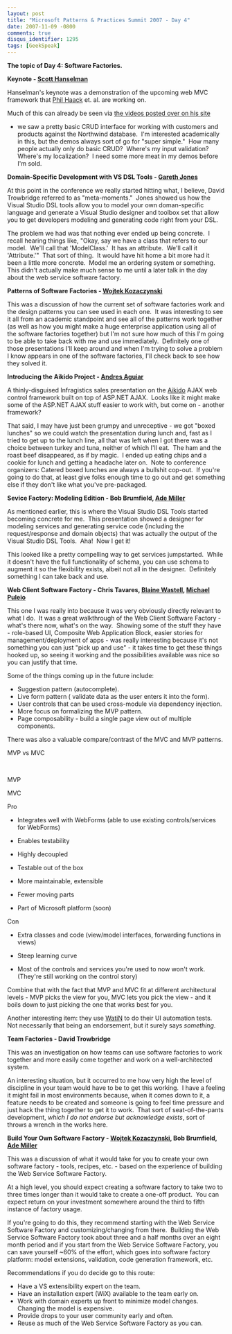 ```yaml
---
layout: post
title: "Microsoft Patterns & Practices Summit 2007 - Day 4"
date: 2007-11-09 -0800
comments: true
disqus_identifier: 1295
tags: [GeekSpeak]
---
```

**The topic of Day 4: Software Factories.**

**Keynote - [Scott Hanselman](http://www.computerzen.com)**

Hanselman's keynote was a demonstration of the upcoming web MVC
framework that [Phil Haack](http://www.haacked.com) et. al. are working
on.

Much of this can already be seen via [the videos posted over on his
site](http://www.hanselman.com/blog/ScottGuMVCPresentationAndScottHaScreencastFromALTNETConference.aspx)
- we saw a pretty basic CRUD interface for working with customers and
products against the Northwind database.  I'm interested academically in
this, but the demos always sort of go for "super simple."  How many
people actually only do basic CRUD?  Where's my input validation?
Where's my localization?  I need some more meat in my demos before I'm
sold.

**Domain-Specific Development with VS DSL Tools - [Gareth
Jones](http://blogs.msdn.com/garethj/)**

At this point in the conference we really started hitting what, I
believe, David Trowbridge referred to as "meta-moments."  Jones showed
us how the Visual Studio DSL tools allow you to model your own
doman-specific language and generate a Visual Studio designer and
toolbox set that allow you to get developers modeling and generating
code right from your DSL.

The problem we had was that nothing ever ended up being concrete.  I
recall hearing things like, "Okay, say we have a class that refers to
our model.  We'll call that 'ModelClass.'  It has an attribute.  We'll
call it 'Attribute.'"  That sort of thing.  It would have hit home a bit
more had it been a little more concrete.  Model me an ordering system or
something.  This didn't actually make much sense to me until a later
talk in the day about the web service software factory.

**Patterns of Software Factories - [Wojtek
Kozaczynski](http://blogs.msdn.com/wojtek/)**

This was a discussion of how the current set of software factories work
and the design patterns you can see used in each one.  It was
interesting to see it all from an academic standpoint and see all of the
patterns work together (as well as how you might make a huge enterprise
application using all of the software factories together) but I'm not
sure how much of this I'm going to be able to take back with me and use
immediately.  Definitely one of those presentations I'll keep around and
when I'm trying to solve a problem I know appears in one of the software
factories, I'll check back to see how they solved it.

**Introducing the Aikido Project - [Andres
Aguiar](http://weblogs.asp.net/aaguiar/default.aspx)**

A thinly-disguised Infragistics sales presentation on the
[Aikido](http://www.infragistics.com/aikido) AJAX web control framework
built on top of ASP.NET AJAX.  Looks like it might make some of the
ASP.NET AJAX stuff easier to work with, but come on - another framework?

That said, I may have just been grumpy and unreceptive - we got "boxed
lunches" so we could watch the presentation during lunch and, fast as I
tried to get up to the lunch line, all that was left when I got there
was a choice between turkey and tuna, neither of which I'll eat.  The
ham and the roast beef disappeared, as if by magic.  I ended up eating
chips and a cookie for lunch and getting a headache later on.  Note to
conference organizers: Catered boxed lunches are always a bullshit
cop-out.  If you're going to do that, at least give folks enough time to
go out and get something else if they don't like what you've
pre-packaged.

**Sevice Factory: Modeling Edition - Bob Brumfield, [Ade
Miller](http://ademiller.spaces.live.com/)**

As mentioned earlier, this is where the Visual Studio DSL Tools started
becoming concrete for me.  This presentation showed a designer for
modeling services and generating service code (including the
request/response and domain objects) that was actually the output of the
Visual Studio DSL Tools.  Aha!  Now I get it!

This looked like a pretty compelling way to get services jumpstarted. 
While it doesn't have the full functionality of schema, you can use
schema to augment it so the flexibility exists, albeit not all in the
designer.  Definitely something I can take back and use.

**Web Client Software Factory - Chris Tavares, [Blaine
Wastell](http://blogs.msdn.com/blaine/), [Michael
Puleio](http://blogs.msdn.com/mpuleio/)**

This one I was really into because it was very obviously directly
relevant to what I do.  It was a great walkthrough of the Web Client
Software Factory - what's there now, what's on the way.  Showing some of
the stuff they have - role-based UI, Composite Web Application Block,
easier stories for management/deployment of apps - was really
interesting because it's not something you can just "pick up and use" -
it takes time to get these things hooked up, so seeing it working and
the possibilities available was nice so you can justify that time.

Some of the things coming up in the future include:

-   Suggestion pattern (autocomplete).
-   Live form pattern ( validate data as the user enters it into the
    form).
-   User controls that can be used cross-module via dependency
    injection.
-   More focus on formalizing the MVP pattern.
-   Page composability - build a single page view out of multiple
    components.

There was also a valuable compare/contrast of the MVC and MVP patterns.

MVP vs MVC

 

MVP

MVC

Pro

-   Integrates well with WebForms (able to use existing
    controls/services for WebForms)
-   Enables testability

-   Highly decoupled
-   Testable out of the box
-   More maintainable, extensible
-   Fewer moving parts
-   Part of Microsoft platform (soon)

Con

-   Extra classes and code (view/model interfaces, forwarding functions
    in views)
-   Steep learning curve

-   Most of the controls and services you're used to now won't work. 
    (They're still working on the control story)

Combine that with the fact that MVP and MVC fit at different
architectural levels - MVP picks the view for you, MVC lets you pick the
view - and it boils down to just picking the one that works best for
you.

Another interesting item: they use
[WatiN](http://watin.sourceforge.net/) to do their UI automation tests. 
Not necessarily that being an endorsement, but it surely says
*something*.

**Team Factories - David Trowbridge**

This was an investigation on how teams can use software factories to
work together and more easily come together and work on a
well-architected system.

An interesting situation, but it occurred to me how very high the level
of discipline in your team would have to be to get this working.  I have
a feeling it might fail in most environments because, when it comes down
to it, a feature needs to be created and someone is going to feel time
pressure and just hack the thing together to get it to work.  That sort
of seat-of-the-pants development, *which I do not endorse but
acknowledge exists*, sort of throws a wrench in the works here.

**Build Your Own Software Factory - [Wojtek
Kozaczynski](http://blogs.msdn.com/wojtek/), Bob Brumfield, [Ade
Miller](http://ademiller.spaces.live.com/)**

This was a discussion of what it would take for you to create your own
software factory - tools, recipes, etc. - based on the experience of
building the Web Service Software Factory.

At a high level, you should expect creating a software factory to take
two to three times longer than it would take to create a one-off
product.  You can expect return on your investment somewhere around the
third to fifth instance of factory usage.

If you're going to do this, they recommend starting with the Web Service
Software Factory and customizing/changing from there.  Building the Web
Service Software Factory took about three and a half months over an
eight month period and if you start from the Web Service Software
Factory, you can save yourself \~60% of the effort, which goes into
software factory platform: model extensions, validation, code generation
framework, etc.

Recommendations if you do decide go to this route:

-   Have a VS extensibility expert on the team.
-   Have an installation expert (WiX) available to the team early on.
-   Work with domain experts up front to minimize model changes. 
    Changing the model is expensive.
-   Provide drops to your user community early and often.
-   Reuse as much of the Web Service Software Factory as you can.


